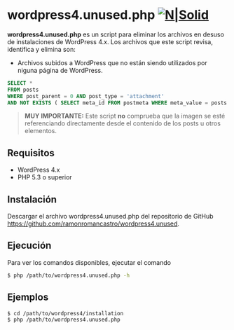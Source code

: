 # wordpress4.unused.php [![N|Solid](http://php.net/images/logos/php-power-white.gif)](http://www.php.net/)

**wordpress4.unused.php** es un script para eliminar los archivos en desuso de instalaciones de WordPress 4.x. Los archivos que este script revisa, identifica y elimina son:
  - Archivos subidos a WordPress que no están siendo utilizados por niguna página de WordPress.
```sql
SELECT *
FROM posts
WHERE post_parent = 0 AND post_type = 'attachment'
AND NOT EXISTS ( SELECT meta_id FROM postmeta WHERE meta_value = posts.ID AND meta_key IN ('_thumbnail_id','_product_image_gallery') )
```

> **MUY IMPORTANTE:** Este script **no** comprueba que la imagen se esté referenciando directamente desde el contenido de los posts u otros elementos.

## Requisitos
 - WordPress 4.x
 - PHP 5.3 o superior

## Instalación
Descargar el archivo wordpress4.unused.php del repositorio de GitHub https://github.com/ramonromancastro/wordpress4.unused.
## Ejecución
Para ver los comandos disponibles, ejecutar el comando
```sh
$ php /path/to/wordpress4.unused.php -h
```
## Ejemplos
```sh
$ cd /path/to/wordpress4/installation
$ php /path/to/wordpress4.unused.php
```
